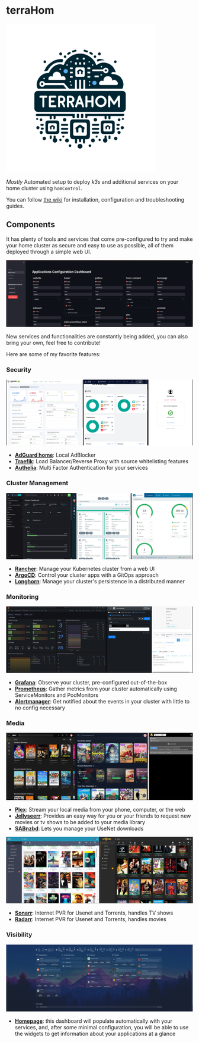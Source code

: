
# terraHom

<p align="left">
  <img src="images/logo.svg" width="400" height="400">
</p>

_Mostly_ Automated setup to deploy _k3s_ and additional services on your home cluster using `homControl`.

You can follow [the wiki](./wiki) for installation, configuration and troubleshooting guides.

## Components

It has plenty of tools and services that come pre-configured to try and make your home cluster as secure and easy to use as possible, all of them deployed through a simple web UI. 

![homControl](./images/homControl-applications.png)

New services and functionalities are constantly being added, you can also bring your own, feel free to contribute! 



Here are some of my favorite features:

### Security

![security](./images/adguard-traefik-authelia.png)

- **[AdGuard home](https://adguard.com/en/adguard-home/overview.html)**: Local AdBlocker
- **[Traefik](https://traefik.io/)**: Load Balancer/Reverse Proxy with source whitelisting features
- **[Authelia](https://www.authelia.com/)**: Multi Factor Authentication for your services



### Cluster Management

![managers](./images/argo-rancher-longhorn.png)

- **[Rancher](https://www.rancher.com/)**: Manage your Kubernetes cluster from a web UI
- **[ArgoCD](https://argo-cd.readthedocs.io/en/stable/)**: Control your cluster apps with a GitOps approach
- **[Longhorn](https://longhorn.io/)**: Manage your cluster's persistence in a distributed manner



### Monitoring

 ![monitoring](./images/grafana-prometheus-alertmanager.png)

- **[Grafana](https://grafana.com/)**: Observe your cluster, pre-configured out-of-the-box
- **[Prometheus](https://prometheus.io/)**: Gather metrics from your cluster automatically using ServiceMonitors and PodMonitors
- **[Alertmanager](https://prometheus.io/docs/alerting/latest/alertmanager/)**: Get notified about the events in your cluster with little to no config necessary

### Media

![media](./images/plex-jellyseerr-sabnzbd.png)

- **[Plex](https://www.plex.tv/)**: Stream your local media from your phone, computer, or the web
- **[Jellyseerr](https://github.com/Fallenbagel/jellyseerr)**: Provides an easy way for you or your friends to request new movies or tv shows to be added to your media library
- **[SABnzbd](https://sabnzbd.org/)**: Lets you manage your UseNet downloads

![media managers](./images/sonarr_radarr.png)

- **[Sonarr](https://sonarr.tv/#home)**: Internet PVR for Usenet and Torrents, handles TV shows
- **[Radarr](https://radarr.video/)**: Internet PVR for Usenet and Torrents, handles movies

### Visibility

![homepage](./images/home.png)

- **[Homepage](https://gethomepage.dev/)**: this dashboard will populate automatically with your services, and, after some minimal configuration, you will be able to use the widgets to get information about your applications at a glance
